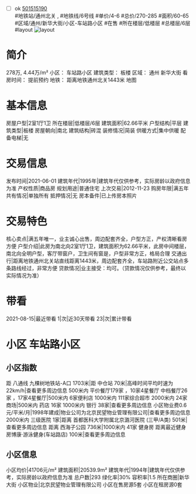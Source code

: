 - [ ] ok [501515190](https://bj.5i5j.com/ershoufang/501515190.html)  
 #地铁站/通州北关 ,  #地铁线/6号线
#单价/4-6 #总价/270-285 #面积/60-65   #区域/通州/新华大街/小区-车站路小区 #在售 #所在楼层/低楼层 #总楼层/6层 #layout 
![layout](http://image2a.5i5j.com/bdir/layout/565084.jpg_P5.jpg) 
# 简介 
 278万,  4.44万/m² 
小区： 车站路小区
建筑类型： 板楼
区域： 通州 新华大街
看房时间： 提前预约
地铁： 距离地铁通州北关1443米 地图
# 基本信息 
 房屋户型|2室1厅1卫
所在楼层|低楼层/6层
建筑面积|62.66平米
户型结构|平层
建筑类型|板楼
房屋朝向|南北
建筑结构|砖混
装修情况|简装
供暖方式|集中供暖
配备电梯|无
# 交易信息 
 发布时间|2021-06-01
建筑年代|1995年|建筑年代仅供参考，实际房龄以政府信息为准
产权性质|商品房
规划用途|普通住宅
上次交易|2012-11-23
购房年限|满五年
共有情况|单独所有
抵押情况|无
房本备件|已上传房本照片
# 交易特色 
 核心卖点|满五年唯一，业主诚心出售，周边配套齐全，户型方正，产权清晰看房方便
户型介绍|此房为南北向2室1厅1卫，建筑面积为62.66平米，此房中间楼层，南北向全明户型，客厅带窗户，卫生间有窗是，户型非常方正，格局合理
交通出行|距离地铁通州北关站直线距离1443米，周边配套齐全，车站路附近公交站点多条路线经过，非常方便
贷款情况|业主接受：均可。（贷款情况仅供参考，最终以实际情况为准）
# 带看 
 2021-08-15|最近带看	 1|次|近30天带看	 23|次|累计带看
# 小区 车站路小区
## 小区指数 
 距 八通线 九棵树地铁站-A口 1703米|距 中仓站 70米|高峰时间平均时速为22km/h|查看更多周边信息
500米内 平价餐厅179家 ，10家4星餐厅
中档餐厅26家 ，17家4星餐厅|500米内 6家便利店
1000米内 111家综合超市
2000米内 24家商场|500米内 药店 16家
1000米内 银行 38家|查看更多周边信息
小区物业费0.6元/平米/月|1998年建成|物业公司为北京民望物业管理有限公司|查看更多周边信息
2000米内 三级医院 1家|距离 首都医科大学附属北京潞河医院 (三甲/A类) 501米|查看更多周边信息
距离 西海子公园 736米|1000米内 41家 健身房
距离最近健身房博康·游泳健身(车站路店) 100米|查看更多周边信息
## 小区信息 
 小区均价|41706元/m²
建筑面积|20539.9m²
建筑年代|1994年|建筑年代仅供参考，实际房龄以政府信息为准
总户数|293
绿化率|30%
容积率|1.5
所在商圈|新华大街
小区物业|北京民望物业管理有限公司
小区在售房源5套
小区在租房源0套
